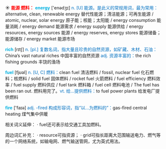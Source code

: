 ☀ <font color="red">**能源 燃料：**</font>
<font color="sky blue">**energy**</font> ['enədӡɪ] 
<font color="#0070c0">n. [U] 能源。是此义的常规用词，最为常用：</font>alternative, clean, renewable energy 替代性能源；清洁能源；可再生能源 / atomic, nuclear, solar energy 原子能；核能；太阳能 / energy consumption 能量消耗 / energy demand 能源需求 / energy supply 能源供给 / energy resources, energy sources 能源 / energy reserves, energy stores 能源储备；能源储存 / energy market 能源市场

<font color="sky blue">**rich**</font> [rɪtʃ] 
<font color="#0070c0">n. [pl.] 复数名词，指大量且珍贵的自然资源，如矿藏、木材、石油：</font>China’s vast natural riches 中国丰富的自然资源 <font color="#0070c0">adj. 资源丰富的：</font>the rich fishing grounds 丰饶的渔场

<font color="sky blue">**fuel**</font> [fjʊəl] 
<font color="#0070c0">n. [U, C] 燃料：</font>clean fuel 清洁燃料 / fossil, nuclear fuel 化石燃料；核燃料 / solid fuel 固体燃料 / rocket fuel 火箭燃料 / fuel efficiency 燃料效率 / fuel supply 燃料供应 / fuel tank 燃料箱 / fuel cell 燃料电池  / The fuel has been ran out. 燃料用完了。<font color="#0070c0">vt. 给…提供燃料：</font>to fuel power plants 给发电厂提供燃料

<font color="sky blue">**fire**</font> ['faɪə] 
<font color="#0070c0">adj. -fired 构成形容词，指“以…为燃料的”：</font>gas-fired central heating 煤气集中供暖

相关词义延伸：
· fuel还可表示给交通工具加燃料。

周边词汇补充：
· resource可指资源；
· grid可指长距离大范围输送电力、燃气等的一个网络系统，如输电网、燃气输送管网，尤为英式用法。
